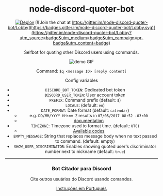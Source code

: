 <div align="center">

# node-discord-quoter-bot

[![Deploy](https://www.herokucdn.com/deploy/button.svg)](https://heroku.com/deploy)
[![Join the chat at https://gitter.im/node-discord-quoter-bot/Lobby](https://badges.gitter.im/node-discord-quoter-bot/Lobby.svg)](https://gitter.im/node-discord-quoter-bot/Lobby?utm_source=badge&utm_medium=badge&utm_campaign=pr-badge&utm_content=badge)

Selfbot for quoting other Discord users using commands.

<div align="center">

![demo GIF](https://raw.githubusercontent.com/kelvinss/node-discord-quoter-bot/master/readme/pt_demo.gif)
</div>

Command: `$q <message ID> [reply content]`

Config variables
* `DISCORD_BOT_TOKEN`:  Dedicated bot token
* `DISCORD_USER_TOKEN`:  User account token
* `PREFIX`:  Command prefix (default: `$`)
* `LOCALE`:  (default: `en`)
* `DATE_FORMAT`:  Date format (default: `calendar`)
  - e.g. `DD/MM/YYYY HH:mm Z` results in `07/05/2017 08:52 -03:00`
  - [documentation](https://momentjs.com/docs/#/displaying/format/)
* `TIMEZONE`: Timezone used to format time. (default: `UTC`)
  - [Available codes](https://en.wikipedia.org/wiki/List_of_tz_database_time_zones)
* `EMPTY_MESSAGE`: String that replaces message body when no text passed to command. (default: empty)
* `SHOW_USER_DISCRIMINATOR`: Enables showing quoted user's discriminator number next to nickname (default: `true`)


---

### Bot Citador para Discord

Cite outros usuários do Discord usando comandos.

[Instruções em Português](https://github.com/kelvinss/node-discord-quoter-bot/blob/master/README.pt.md)
